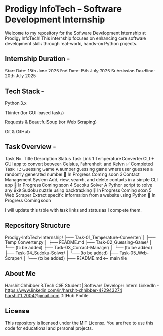 # Prodigy InfoTech – Software Development Internship
Welcome to my repository for the Software Development Internship at Prodigy InfoTech!
This internship focuses on enhancing core software development skills through real-world, hands-on Python projects.

## Internship Duration -
Start Date: 15th June 2025
End Date: 15th July 2025
Submission Deadline: 20th July 2025

## Tech Stack -
Python 3.x

Tkinter (for GUI-based tasks)

Requests & BeautifulSoup (for Web Scraping)

Git & GitHub

## Task Overview -
Task No.	Title	Description	Status	Task Link
1	Temperature Converter	CLI + GUI app to convert between Celsius, Fahrenheit, and Kelvin	✅ Completed	Task 1
2	Guessing Game	A number guessing game where user guesses a randomly generated number	🔄 In Progress	Coming soon
3	Contact Management System	Add, view, search, and delete contacts in a simple CLI app	🔄 In Progress	Coming soon
4	Sudoku Solver	A Python script to solve any 9x9 Sudoku puzzle using backtracking	🔄 In Progress	Coming soon
5	Web Scraper	Extract specific information from a website using Python	🔄 In Progress	Coming soon

I will update this table with task links and status as I complete them.

## Repository Structure
Prodigy-InfoTech-Internship/
├── Task-01_Temperature-Converter/
│   ├── Temp Converter.py
│   ├── README.md
├── Task-02_Guessing-Game/
│   └── (to be added)
├── Task-03_Contact-Manager/
│   └── (to be added)
├── Task-04_Sudoku-Solver/
│   └── (to be added)
├── Task-05_Web-Scraper/
│   └── (to be added)
├── README.md  <-- main file

## About Me
Harshit Chhibber
B.Tech CSE Student | Software Developer Intern
LinkedIn - https://www.linkedin.com/in/harshit-chhibber-422943274
harshit11.2004@gmail.com
GitHub Profile

## License
This repository is licensed under the MIT License. You are free to use this code for educational and personal projects.
